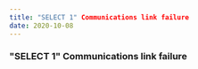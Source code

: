 ```yaml
---
title: "SELECT 1" Communications link failure
date: 2020-10-08
---
```


### "SELECT 1" Communications link failure
